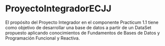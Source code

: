 # ProyectoIntegradorECJJ
El propósito del Proyecto Integrador en el componente Practicum 1.1 tiene como objetivo de desarrollar una base de datos a partir de un DataSet propuesto aplicando conocimientos de Fundamentos de Bases de Datos y Programación Funcional y Reactiva.
